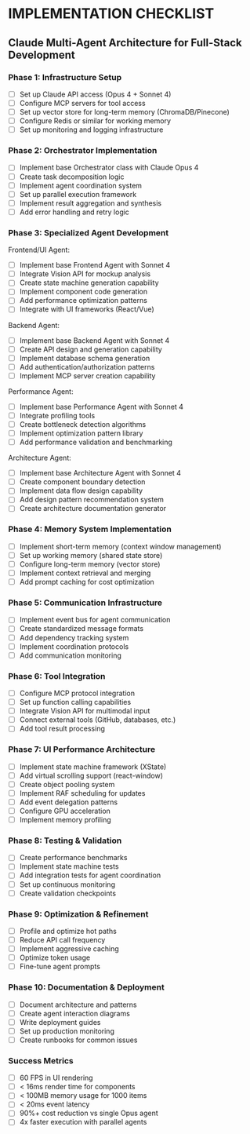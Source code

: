
# IMPLEMENTATION CHECKLIST
## Claude Multi-Agent Architecture for Full-Stack Development

### Phase 1: Infrastructure Setup
- [ ] Set up Claude API access (Opus 4 + Sonnet 4)
- [ ] Configure MCP servers for tool access
- [ ] Set up vector store for long-term memory (ChromaDB/Pinecone)
- [ ] Configure Redis or similar for working memory
- [ ] Set up monitoring and logging infrastructure

### Phase 2: Orchestrator Implementation
- [ ] Implement base Orchestrator class with Claude Opus 4
- [ ] Create task decomposition logic
- [ ] Implement agent coordination system
- [ ] Set up parallel execution framework
- [ ] Implement result aggregation and synthesis
- [ ] Add error handling and retry logic

### Phase 3: Specialized Agent Development
Frontend/UI Agent:
- [ ] Implement base Frontend Agent with Sonnet 4
- [ ] Integrate Vision API for mockup analysis
- [ ] Create state machine generation capability
- [ ] Implement component code generation
- [ ] Add performance optimization patterns
- [ ] Integrate with UI frameworks (React/Vue)

Backend Agent:
- [ ] Implement base Backend Agent with Sonnet 4
- [ ] Create API design and generation capability
- [ ] Implement database schema generation
- [ ] Add authentication/authorization patterns
- [ ] Implement MCP server creation capability

Performance Agent:
- [ ] Implement base Performance Agent with Sonnet 4
- [ ] Integrate profiling tools
- [ ] Create bottleneck detection algorithms
- [ ] Implement optimization pattern library
- [ ] Add performance validation and benchmarking

Architecture Agent:
- [ ] Implement base Architecture Agent with Sonnet 4
- [ ] Create component boundary detection
- [ ] Implement data flow design capability
- [ ] Add design pattern recommendation system
- [ ] Create architecture documentation generator

### Phase 4: Memory System Implementation
- [ ] Implement short-term memory (context window management)
- [ ] Set up working memory (shared state store)
- [ ] Configure long-term memory (vector store)
- [ ] Implement context retrieval and merging
- [ ] Add prompt caching for cost optimization

### Phase 5: Communication Infrastructure
- [ ] Implement event bus for agent communication
- [ ] Create standardized message formats
- [ ] Add dependency tracking system
- [ ] Implement coordination protocols
- [ ] Add communication monitoring

### Phase 6: Tool Integration
- [ ] Configure MCP protocol integration
- [ ] Set up function calling capabilities
- [ ] Integrate Vision API for multimodal input
- [ ] Connect external tools (GitHub, databases, etc.)
- [ ] Add tool result processing

### Phase 7: UI Performance Architecture
- [ ] Implement state machine framework (XState)
- [ ] Add virtual scrolling support (react-window)
- [ ] Create object pooling system
- [ ] Implement RAF scheduling for updates
- [ ] Add event delegation patterns
- [ ] Configure GPU acceleration
- [ ] Implement memory profiling

### Phase 8: Testing & Validation
- [ ] Create performance benchmarks
- [ ] Implement state machine tests
- [ ] Add integration tests for agent coordination
- [ ] Set up continuous monitoring
- [ ] Create validation checkpoints

### Phase 9: Optimization & Refinement
- [ ] Profile and optimize hot paths
- [ ] Reduce API call frequency
- [ ] Implement aggressive caching
- [ ] Optimize token usage
- [ ] Fine-tune agent prompts

### Phase 10: Documentation & Deployment
- [ ] Document architecture and patterns
- [ ] Create agent interaction diagrams
- [ ] Write deployment guides
- [ ] Set up production monitoring
- [ ] Create runbooks for common issues

### Success Metrics
- [ ] 60 FPS in UI rendering
- [ ] < 16ms render time for components
- [ ] < 100MB memory usage for 1000 items
- [ ] < 20ms event latency
- [ ] 90%+ cost reduction vs single Opus agent
- [ ] 4x faster execution with parallel agents
